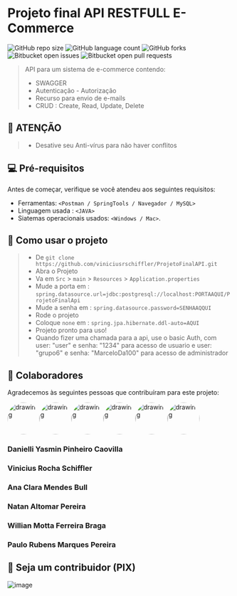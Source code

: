 # Projeto final API RESTFULL E-Commerce

![GitHub repo size](https://img.shields.io/github/repo-size/viniciusrschiffler/ProjetoFinalAPI?style=for-the-badge)
![GitHub language count](https://img.shields.io/github/languages/count/viniciusrschiffler/ProjetoFinalAPI?style=for-the-badge)
![GitHub forks](https://img.shields.io/github/forks/viniciusrschiffler/ProjetoFinalAPI?style=for-the-badge)
![Bitbucket open issues](https://img.shields.io/bitbucket/issues/viniciusrschiffler/ProjetoFinalAPI?style=for-the-badge)
![Bitbucket open pull requests](https://img.shields.io/bitbucket/pr-raw/viniciusrschiffler/ProjetoFinalAPI?style=for-the-badge)

> API para um sistema de e-commerce contendo: 
> - SWAGGER
> - Autenticação - Autorização
> - Recurso para envio de e-mails
> - CRUD : Create, Read, Update, Delete

## 🚨 ATENÇÃO
> * Desative seu Anti-vírus para não haver conflitos



## 💻 Pré-requisitos
Antes de começar, verifique se você atendeu aos seguintes requisitos:
* Ferramentas: `<Postman / SpringTools / Navegador / MySQL>`
* Linguagem usada : `<JAVA>`
* Siatemas operacionais usados: `<Windows / Mac>`.

## 📃 Como usar o projeto
> -  De `git clone https://github.com/viniciusrschiffler/ProjetoFinalAPI.git`
> - Abra o Projeto
> - Va em `Src` > `main` > `Resources` > `Application.properties`
> - Mude a porta em : `spring.datasource.url=jdbc:postgresql://localhost:PORTAAQUI/ProjetoFinalApi`
> - Mude a senha em : `spring.datasource.password=SENHAAQQUI`
> - Rode o projeto
> - Coloque `none` em : `spring.jpa.hibernate.ddl-auto=AQUI`
> - Projeto pronto para uso!
> - Quando fizer uma chamada para a api, use o basic Auth, com user: "user" e senha: "1234" para acesso de usuario e user: "grupo6" e senha: "MarceloDa100" para acesso de administrador

## 🤝 Colaboradores

Agradecemos às seguintes pessoas que contribuíram para este projeto:

<div style="display: flex; flex-direction: row;">
<img src="https://avatars.githubusercontent.com/u/89459609?v=4" alt="drawing" style="width:72px; border-radius: 50%;"/>

<img src="https://avatars.githubusercontent.com/u/61471521?v=4" alt="drawing" style="width:72px; border-radius: 50%;"/>

<img src="https://avatars.githubusercontent.com/u/89466535?v=4" alt="drawing" style="width:72px; border-radius: 50%"/>

<img src="https://avatars.githubusercontent.com/u/89466514?v=4" alt="drawing" style="width:72px; border-radius: 50%;"/>

<img src="https://avatars.githubusercontent.com/u/73251848?v=4" alt="drawing" style="width:72px; border-radius: 50%;"/>

<img src="https://avatars.githubusercontent.com/u/89466530?v=4" alt="drawing" style="width:72px; border-radius: 50%;"/>
</div>

### Danielli Yasmin Pinheiro Caovilla
### Vinicius Rocha Schiffler
### Ana Clara Mendes Bull
### Natan Altomar Pereira
### Willian Motta Ferreira Braga
### Paulo Rubens Marques Pereira


## 💖 Seja um contribuidor (PIX)

![image](https://cdn.discordapp.com/attachments/896444478146109491/912101000842719242/pix.png)



